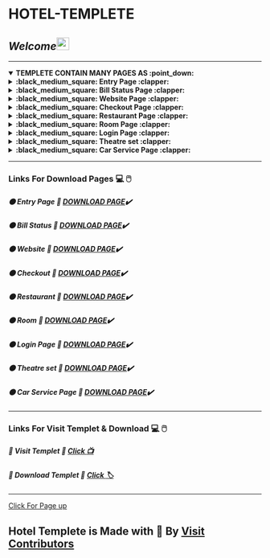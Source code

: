 # HOTEL-TEMPLETE
##  _Welcome_<img src="https://media.giphy.com/media/hvRJCLFzcasrR4ia7z/giphy.gif" width="25px">



----





<details open id="top">
 <summary>
 <strong>TEMPLETE CONTAIN MANY PAGES AS :point_down:</strong>
 </summary>
 
  <details><summary><strong>:black_medium_square: Entry Page :clapper:</strong></summary>
<img src="https://i.ibb.co/V9BrHWY/index.png">
 <h2><a href="https://drive.google.com/drive/folders/1HdduNelSgbAGXoL5Q0yg3dAmZ90Zl1qq?usp=sharing">Visit Code</a></h2>
</details>
  <details><summary><strong>:black_medium_square: Bill Status Page :clapper:</strong></summary>
<img src="https://i.ibb.co/4R9tWVp/bill.png">
<h2><a href="https://drive.google.com/drive/folders/1gUJ9mVvtSE7AXf3gewb8Ws3q61DrGR6I?usp=sharing">Visit Code</a></h2>
</details>
  <details><summary><strong>:black_medium_square: Website Page :clapper:</strong></summary>
<img src="https://i.ibb.co/WzN3SfW/web.png">
<h2><a href="https://drive.google.com/drive/folders/1xIgbmQBDi7cyqIpgPVx4Pvb5LZVQL0Zf?usp=sharing">Visit Code</a></h2></details>
  <details><summary><strong>:black_medium_square: Checkout Page :clapper:</strong></summary>
<img src="https://i.ibb.co/txdZqSN/1.png">
 <h1>Card Pay</h1>
<img src="https://i.ibb.co/k50Ppnp/2.png">
 <h2><a href="https://drive.google.com/drive/folders/1WR7T9Yc12z14-NY1ZDi-hrp20ThsJzzR?usp=sharing">Visit Code</a></h2>
</details>
  <details><summary><strong>:black_medium_square: Restaurant Page :clapper:</strong></summary>
<img src="https://i.ibb.co/rxnm4Wm/res.png">
 <h2><a href="https://drive.google.com/drive/folders/1kxirWWNKDlld4CBRta1_Aa7rOWaJYOaL?usp=sharing">Visit Code</a></h2>
</details>
  <details><summary><strong>:black_medium_square: Room Page :clapper:</strong></summary>
<img src="https://i.ibb.co/4jQfTDS/room.png">
<h2><a href="https://drive.google.com/drive/folders/13Mg_L9LF_6Aajr05R8M7w5pmSaHKeOnO?usp=sharing">Visit Code</a></h2>
</details>
  <details><summary><strong>:black_medium_square: Login Page :clapper:</strong></summary>
 <img src="https://i.ibb.co/5rYJ7Vn/log.png">
 <h2><a href="https://drive.google.com/drive/folders/1uR0BlAVmDUuVvLB45FkN_0MnnEZGz7lL?usp=sharing">Visit Code</a></h2>
 </details>
  <details><summary><strong>:black_medium_square: Theatre set :clapper:</strong></summary>
 <h1>Ticket counter</h1>
 <img src="https://i.ibb.co/jLVv3Q7/11.png">
 <h1>Card payment</h1>
 <img src="https://i.ibb.co/3FSb5QG/12.png">
 <h1>Hall</h1>
 <img src="https://i.ibb.co/HgdJMc1/13.png">
 <h1>Screen</h1>
 <img src="https://i.ibb.co/xXjn8q1/14.png">
 <h2><a href="https://drive.google.com/drive/folders/1CgA4jM7y9MPNccVhvH18R4UcsdaNMMOH?usp=sharing">Visit Code</a></h2>
</details>
  <details><summary><strong>:black_medium_square: Car Service Page :clapper:</strong></summary>
<img src="https://i.ibb.co/p3zLDb5/15.png">
 <h1>Booking Info</h1>
 <img src="https://i.ibb.co/MMv8xnJ/19.png">
 <h2><a href="https://drive.google.com/drive/folders/199kSPwoPIjuY6qYmXdH0vhjp4zlgrvxa?usp=sharing">Visit Code</a></h2>
</details>
  
  
</details>



---
###  Links For Download Pages  :computer: :computer_mouse:

#####  :black_circle: Entry Page :white_heart:  [DOWNLOAD PAGE](https://drive.google.com/drive/folders/1HdduNelSgbAGXoL5Q0yg3dAmZ90Zl1qq?usp=sharing):heavy_check_mark:
#####  :black_circle: Bill Status :white_heart:  [DOWNLOAD PAGE](https://drive.google.com/drive/folders/1gUJ9mVvtSE7AXf3gewb8Ws3q61DrGR6I?usp=sharing):heavy_check_mark:
#####  :black_circle: Website :white_heart:  [DOWNLOAD PAGE](https://drive.google.com/drive/folders/1xIgbmQBDi7cyqIpgPVx4Pvb5LZVQL0Zf?usp=sharing):heavy_check_mark:
#####  :black_circle: Checkout :white_heart:  [DOWNLOAD PAGE](https://drive.google.com/drive/folders/1WR7T9Yc12z14-NY1ZDi-hrp20ThsJzzR?usp=sharing):heavy_check_mark:
#####  :black_circle: Restaurant :white_heart:  [DOWNLOAD PAGE](https://drive.google.com/drive/folders/1kxirWWNKDlld4CBRta1_Aa7rOWaJYOaL?usp=sharing):heavy_check_mark:
#####  :black_circle: Room :white_heart:  [DOWNLOAD PAGE](https://drive.google.com/drive/folders/13Mg_L9LF_6Aajr05R8M7w5pmSaHKeOnO?usp=sharing):heavy_check_mark:
#####  :black_circle: Login Page :white_heart:  [DOWNLOAD PAGE](https://drive.google.com/drive/folders/1uR0BlAVmDUuVvLB45FkN_0MnnEZGz7lL?usp=sharing):heavy_check_mark:
#####  :black_circle: Theatre set :white_heart:  [DOWNLOAD PAGE](https://drive.google.com/drive/folders/1CgA4jM7y9MPNccVhvH18R4UcsdaNMMOH?usp=sharing):heavy_check_mark:
#####  :black_circle: Car Service Page :white_heart:  [DOWNLOAD PAGE](https://drive.google.com/drive/folders/199kSPwoPIjuY6qYmXdH0vhjp4zlgrvxa?usp=sharing):heavy_check_mark:
---
###  Links For Visit Templet & Download  :computer: :computer_mouse:

##### :small_blue_diamond: Visit Templet :black_heart: [Click :tv:](https://madhav2108.github.io/hotelSite/)
##### :small_blue_diamond: Download Templet :black_heart: [Click :label:](https://codeload.github.com/Madhav2108/Hotel-Templete/zip/master)
---
<a href="#top">Click For Page up</a>
## Hotel Templete is Made with :black_heart: By [Visit Contributors](https://github.com/KeshavSingh7/hotelSite/graphs/contributors)
